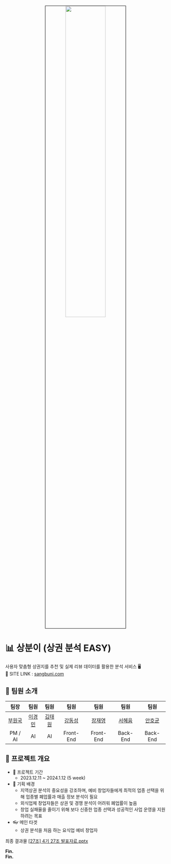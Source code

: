<p align="center">
  <img src="docs/[27조] 4기 27조 썸네일.png" width="50%" style="border: 1px solid black" />
</p>

# 📊 상분이 (상권 분석 EASY)
사용자 맞춤형 상권지를 추천 및 실제 리뷰 데이터를 활용한 분석 서비스 🖥  
🚧 SITE LINK :  [sangbuni.com](http://sangbuni.com/)

## 🕺 팀원 소개

| 팀장 | 팀원 | 팀원 | 팀원 | 팀원 | 팀원 | 팀원 |
|:---:|:---:|:---:|:---:|:---:|:---:|:---:|
| [부원국](https://github.com/BOO-WONKUK) | [이경민](https://github.com/) | [김태원](https://github.com/) | [강동성](https://github.com/) | [장재영](https://github.com/) | [서혜윰](https://github.com/BOO-WONKUK) | [안호균](https://github.com/) |
| PM / AI | AI | AI | Front-End | Front-End | Back-End | Back-End |

## 👀 프로젝트 개요
-  📆 프로젝트 기간
   -  2023.12.11 ~ 2024.1.12 (5 week)
-  📌 기획 배경
   -  지역상권 분석의 중요성을 강조하며, 예비 창업자들에게 최적의 업종 선택을 위해 업종별 폐업률과 매출 정보 분석이 필요
   -  외식업체 창업자들은 상권 및 경쟁 분석이 어려워 폐업률이 높음
   -  창업 실패율을 줄이기 위해 보다 신중한 업종 선택과 성공적인 사업 운영을 지원하려는 목표
-  👓 메인 타겟
   -  상권 분석을 처음 하는 요식업 예비 창업자

최종 결과물
[[27조] 4기 27조 발표자료.pptx](https://github.com/seo-hye-yum/Big/files/14356854/27.4.27.pptx)

**Fin.**  
**Fin.**

